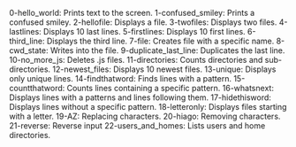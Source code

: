 0-hello_world: Prints text to the screen.
1-confused_smiley: Prints a confused smiley.
2-hellofile: Displays a file.
3-twofiles: Displays two files.
4-lastlines: Displays 10 last lines.
5-firstlines: Displays 10 first lines.
6-third_line: Displays the third line.
7-file: Creates file with a specific name.
8-cwd_state: Writes into the file.
9-duplicate_last_line: Duplicates the last line.
10-no_more_js: Deletes .js files.
11-directories: Counts directories and sub-directories.
12-newest_files: Displays 10 newest files.
13-unique: Displays only unique lines.
14-findthatword: Finds lines with a pattern.
15-countthatword: Counts lines containing a specific pattern.
16-whatsnext: Displays lines with a patterns and lines following them.
17-hidethisword: Displays lines without a specific pattern.
18-letteronly: Displays files starting with a letter.
19-AZ: Replacing characters.
20-hiago: Removing characters.
21-reverse: Reverse input
22-users_and_homes: Lists users and home directories.
